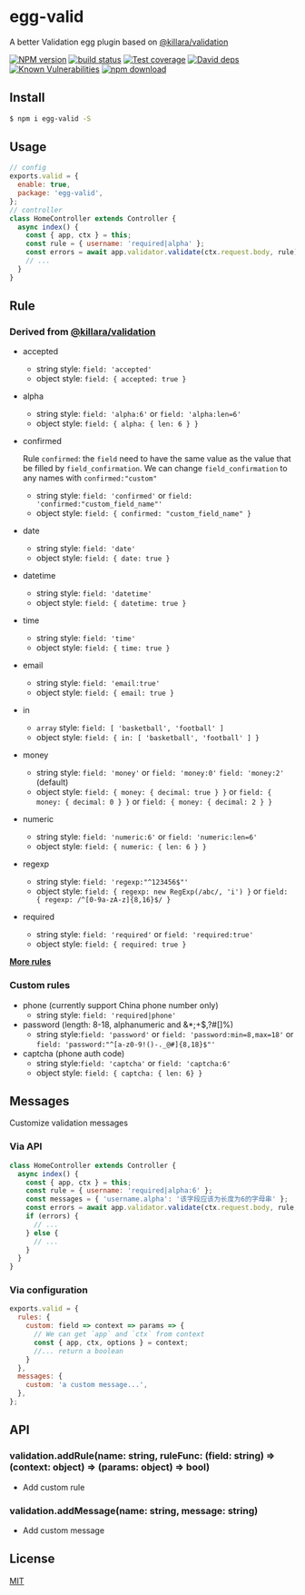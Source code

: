 # egg-valid

A better Validation egg plugin based on [@killara/validation](https://github.com/killara/validation)

[![NPM version][npm-image]][npm-url]
[![build status][travis-image]][travis-url]
[![Test coverage][codecov-image]][codecov-url]
[![David deps][david-image]][david-url]
[![Known Vulnerabilities][snyk-image]][snyk-url]
[![npm download][download-image]][download-url]

[npm-image]: https://img.shields.io/npm/v/egg-valid.svg
[npm-url]: https://npmjs.org/package/egg-valid
[travis-image]: https://img.shields.io/travis/hexindai/egg-valid.svg
[travis-url]: https://travis-ci.org/hexindai/egg-valid
[codecov-image]: https://img.shields.io/codecov/c/github/hexindai/egg-valid.svg
[codecov-url]: https://codecov.io/github/hexindai/egg-valid?branch=master
[david-image]: https://img.shields.io/david/hexindai/egg-valid.svg
[david-url]: https://david-dm.org/hexindai/egg-valid
[snyk-image]: https://snyk.io/test/npm/egg-valid/badge.svg
[snyk-url]: https://snyk.io/test/npm/egg-valid
[download-image]: https://img.shields.io/npm/dm/egg-valid.svg
[download-url]: https://npmjs.org/package/egg-valid

## Install

```bash
$ npm i egg-valid -S
```

## Usage

```js
// config
exports.valid = {
  enable: true,
  package: 'egg-valid',
};
// controller
class HomeController extends Controller {
  async index() {
    const { app, ctx } = this;
    const rule = { username: 'required|alpha' };
    const errors = await app.validator.validate(ctx.request.body, rule)
    // ...
  }
}
```

## Rule

### Derived from [@killara/validation](https://github.com/killara/validation)

* accepted
  * string style: `field: 'accepted'`
  * object style: `field: { accepted: true }`
* alpha
  * string style: `field: 'alpha:6'` or `field: 'alpha:len=6'`
  * object style: `field: { alpha: { len: 6 } }`
* confirmed

  Rule `confirmed`: the `field` need to have the same value as the value that be filled by `field_confirmation`. We can change `field_confirmation` to any names with `confirmed:"custom"`

  * string style: `field: 'confirmed'` or `field: 'confirmed:"custom_field_name"'`
  * object style: `field: { confirmed: "custom_field_name" }`
* date
  * string style: `field: 'date'`
  * object style: `field: { date: true }`
* datetime
  * string style: `field: 'datetime'`
  * object style: `field: { datetime: true }`
* time
  * string style: `field: 'time'`
  * object style: `field: { time: true }`
* email
  * string style: `field: 'email:true'`
  * object style: `field: { email: true }`
* in
  * `array` style: `field: [ 'basketball', 'football' ]`
  * object style: `field: { in: [ 'basketball', 'football' ] }`
* money
  * string style: `field: 'money'` or `field: 'money:0'` `field: 'money:2'` (default)
  * object style: `field: { money: { decimal: true } }` or `field: { money: { decimal: 0 } }` or `field: { money: { decimal: 2 } }`
* numeric
  * string style: `field: 'numeric:6'` or `field: 'numeric:len=6'`
  * object style: `field: { numeric: { len: 6 } }`
* regexp
  * string style: `field: 'regexp:"^123456$"'`
  * object style: `field: { regexp: new RegExp(/abc/, 'i') }` or `field: { regexp: /^[0-9a-zA-z]{8,16}$/ }`
* required
  * string style: `field: 'required'` or `field: 'required:true'`
  * object style: `field: { required: true }`

**[More rules](https://github.com/killara/validation)**

### Custom rules

* phone (currently support China phone number only)
  * string style: `field: 'required|phone'`
* password (length: 8-18, alphanumeric and &*;+$,?#[]%)
  * string style:`field: 'password'` or `field: 'password:min=8,max=18'` or `field: 'password:"^[a-z0-9!()-._@#]{8,18}$"'`
* captcha (phone auth code)
  * string style:`field: 'captcha'` or `field: 'captcha:6'`
  * object style: `field: { captcha: { len: 6} }`

## Messages

Customize validation messages

### Via API

```js
class HomeController extends Controller {
  async index() {
    const { app, ctx } = this;
    const rule = { username: 'required|alpha:6' };
    const messages = { 'username.alpha': '该字段应该为长度为6的字母串' };
    const errors = await app.validator.validate(ctx.request.body, rule, messages);
    if (errors) {
      // ...
    } else {
      // ...
    }
  }
}
```

### Via configuration

```js
exports.valid = {
  rules: {
    custom: field => context => params => {
      // We can get `app` and `ctx` from context
      const { app, ctx, options } = context;
      //... return a boolean
    }
  },
  messages: {
    custom: 'a custom message...',
  },
};
```

## API

### validation.addRule(name: string, ruleFunc: (field: string) => (context: object) => (params: object) => bool)
* Add custom rule
### validation.addMessage(name: string, message: string)
* Add custom message

## License

[MIT](LICENSE)
